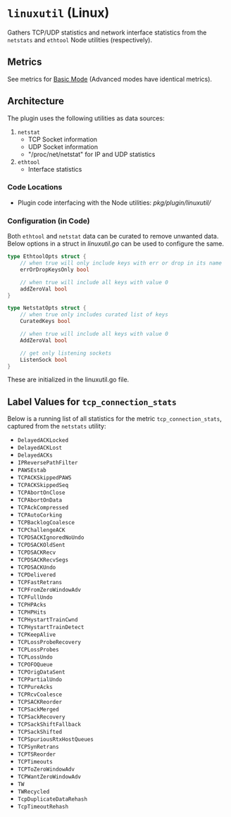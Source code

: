 # `linuxutil` (Linux)

Gathers TCP/UDP statistics and network interface statistics from the `netstats` and `ethtool` Node utilities (respectively).

## Metrics

See metrics for [Basic Mode](../modes/basic.md#plugin-linuxutil-linux) (Advanced modes have identical metrics).

## Architecture

The plugin uses the following utilities as data sources:

1. `netstat`
    - TCP Socket information
    - UDP Socket information
    - "/proc/net/netstat" for IP and UDP statistics
2. `ethtool`
    - Interface statistics

### Code Locations

- Plugin code interfacing with the Node utilities: *pkg/plugin/linuxutil/*

### Configuration (in Code)

Both `ethtool` and `netstat` data can be curated to remove unwanted data. Below options in a struct in *linuxutil.go* can be used to configure the same.

```go
type EthtoolOpts struct {
	// when true will only include keys with err or drop in its name
	errOrDropKeysOnly bool

	// when true will include all keys with value 0
	addZeroVal bool
}
```

```go
type NetstatOpts struct {
	// when true only includes curated list of keys
	CuratedKeys bool

	// when true will include all keys with value 0
	AddZeroVal bool

	// get only listening sockets
	ListenSock bool
}
```

These are initialized in the linuxutil.go file.

## Label Values for `tcp_connection_stats`

Below is a running list of all statistics for the metric `tcp_connection_stats`, captured from the `netstats` utility:

- `DelayedACKLocked`
- `DelayedACKLost`
- `DelayedACKs`
- `IPReversePathFilter`
- `PAWSEstab`
- `TCPACKSkippedPAWS`
- `TCPACKSkippedSeq`
- `TCPAbortOnClose`
- `TCPAbortOnData`
- `TCPAckCompressed`
- `TCPAutoCorking`
- `TCPBacklogCoalesce`
- `TCPChallengeACK`
- `TCPDSACKIgnoredNoUndo`
- `TCPDSACKOldSent`
- `TCPDSACKRecv`
- `TCPDSACKRecvSegs`
- `TCPDSACKUndo`
- `TCPDelivered`
- `TCPFastRetrans`
- `TCPFromZeroWindowAdv`
- `TCPFullUndo`
- `TCPHPAcks`
- `TCPHPHits`
- `TCPHystartTrainCwnd`
- `TCPHystartTrainDetect`
- `TCPKeepAlive`
- `TCPLossProbeRecovery`
- `TCPLossProbes`
- `TCPLossUndo`
- `TCPOFOQueue`
- `TCPOrigDataSent`
- `TCPPartialUndo`
- `TCPPureAcks`
- `TCPRcvCoalesce`
- `TCPSACKReorder`
- `TCPSackMerged`
- `TCPSackRecovery`
- `TCPSackShiftFallback`
- `TCPSackShifted`
- `TCPSpuriousRtxHostQueues`
- `TCPSynRetrans`
- `TCPTSReorder`
- `TCPTimeouts`
- `TCPToZeroWindowAdv`
- `TCPWantZeroWindowAdv`
- `TW`
- `TWRecycled`
- `TcpDuplicateDataRehash`
- `TcpTimeoutRehash`
